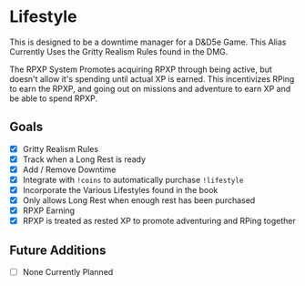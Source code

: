 # Lifestyle

This is designed to be a downtime manager for a D&D5e Game. This Alias Currently Uses the Gritty Realism Rules found in the DMG.

The RPXP System Promotes acquiring RPXP through being active, but doesn't allow it's spending until actual XP is earned. 
This incentivizes RPing to earn the RPXP, and going out on missions and adventure to earn XP and be able to spend RPXP.

## Goals
- [x] Gritty Realism Rules
- [x] Track when a Long Rest is ready
- [x] Add / Remove Downtime
- [x] Integrate with `!coins` to automatically purchase `!lifestyle`
- [x] Incorporate the Various Lifestyles found in the book
- [x] Only allows Long Rest when enough rest has been purchased
- [x] RPXP Earning
- [x] RPXP is treated as rested XP to promote adventuring and RPing together

## Future Additions
- [ ] None Currently Planned
